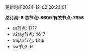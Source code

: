 更新时间2024-12-02 20:23:01

**总订阅: 8**
**总节点: 8600**
**有效节点: 7656**
- ss节点: 1717
- v2ray节点: 4617
- trojan节点: 1316
- ssr节点: 6
